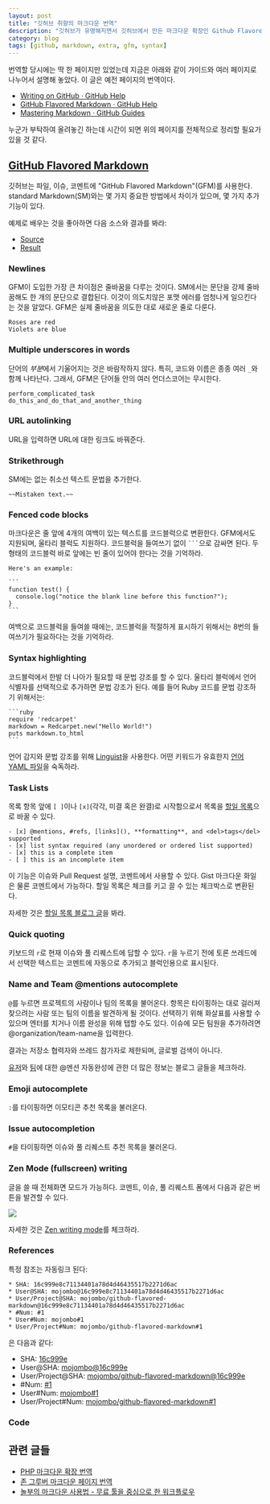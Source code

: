 ```yaml
---
layout: post
title: "깃허브 취향의 마크다운 번역"
description: "깃허브가 유명해지면서 깃허브에서 만든 마크다운 확장인 Github Flavored Markdown(GFM) 확장이 많이 사용되고 있다. 예전 페이지 번역"
category: blog
tags: [github, markdown, extra, gfm, syntax]
---
```


번역할 당시에는 딱 한 페이지만 있었는데 지금은 아래와 같이 가이드와 여러 페이지로 나누어서 설명해 놓았다. 이 글은 예전 페이지의 번역이다.

- [Writing on GitHub · GitHub Help](https://help.github.com/articles/writing-on-github)
- [GitHub Flavored Markdown · GitHub Help](https://help.github.com/articles/github-flavored-markdown)
- [Mastering Markdown · GitHub Guides](http://guides.github.com/overviews/mastering-markdown/)

누군가 부탁하여 올려놓긴 하는데 시간이 되면 위의 페이지를 전체적으로 정리할 필요가 있을 것 같다.

## [GitHub Flavored Markdown](https://help.github.com/articles/github-flavored-markdown)

깃허브는 파일, 이슈, 코멘트에 "GitHub Flavored Markdown"(GFM)를 사용한다. standard Markdown(SM)와는 몇 가지 중요한 방법에서 차이가 있으며, 몇 가지 추가 기능이 있다.

예제로 배우는 것을 좋아하면 다음 소스와 결과를 봐라:

* [Source](http://github.github.com/github-flavored-markdown/sample_content.html)
* [Result](https://github.com/mojombo/github-flavored-markdown/issues/1)

### Newlines

GFM이 도입한 가장 큰 차이점은 줄바꿈을 다루는 것이다. SM에서는 문단을 강제 줄바꿈해도 한 개의 문단으로 결합된다. 이것이 의도치않은 포맷 에러를 엄청나게 일으킨다는 것을 알았다. GFM은 실제 줄바꿈을 의도한 대로 새로운 줄로 다룬다.

    Roses are red
    Violets are blue

### Multiple underscores in words

단어의 *부분*에서 기울어지는 것은 바람작하지 않다. 특히, 코드와 이름은 종종 여러 `_`와 함께 나타난다. 그래서, GFM은 단어들 안의 여러 언더스코어는 무시한다.

    perform_complicated_task
    do_this_and_do_that_and_another_thing

### URL autolinking

URL을 입력하면 URL에 대한 링크도 바꿔준다.

### Strikethrough

SM에는 없는 취소선 텍스트 문법을 추가한다.

    ~~Mistaken text.~~

### Fenced code blocks

마크다운은 줄 앞에 4개의 여백이 있는 텍스트를 코드블럭으로 변환한다. GFM에서도 지원되며, 울타리 블럭도 지원하다. 코드블럭을 들여쓰기 없이 `` ``` ``으로 감싸면 된다. 두 형태의 코드블럭 바로 앞에는 빈 줄이 있어야 한다는 것을 기억하라.

    Here's an example:

    ```
    function test() {
      console.log("notice the blank line before this function?");
    }
    ```

여백으로 코드블럭을 들여쓸 때에는, 코드블럭을 적절하게 표시하기 위해서는 8번의 들여쓰기가 필요하다는 것을 기억하라.

### Syntax highlighting

코드블럭에서 한발 더 나아가 필요할 때 문법 강조를 할 수 있다. 울타리 블럭에서 언어 식별자를 선택적으로 추가하면 문법 강조가 된다. 예를 들어 Ruby 코드를 문법 강조하기 위해서는:

    ```ruby
    require 'redcarpet'
    markdown = Redcarpet.new("Hello World!")
    puts markdown.to_html
    ```

언어 감지와 문법 강조를 위해 [Linguist](https://github.com/github/linguist)을 사용한다. 어떤 키워드가 유효한지 [언어 YAML 파일](https://github.com/github/linguist/blob/master/lib/linguist/languages.yml)을 숙독하라.

### Task Lists

목록 항목 앞에 `[ ]`이나 `[x]`(각각, 미결 혹은 완결)로 시작함으로서 목록을 [할일 목록](https://github.com/blog/1375-task-lists-in-gfm-issues-pulls-comments)으로 바꿀 수 있다.

    - [x] @mentions, #refs, [links](), **formatting**, and <del>tags</del> supported
    - [x] list syntax required (any unordered or ordered list supported)
    - [x] this is a complete item
    - [ ] this is an incomplete item

이 기능은 이슈와 Pull Request 설명, 코멘트에서 사용할 수 있다. Gist 마크다운 화일은 물론 코멘트에서 가능하다. 할일 목록은 체크를 키고 끌 수 있는 체크박스로 변환된다.

자세한 것은 [할일 목록 블로그 글](https://github.com/blog/1375-task-lists-in-gfm-issues-pulls-comments)을 봐라.

### Quick quoting

키보드의 `r`로 현재 이슈와 풀 리퀘스트에 답할 수 있다. `r`을 누르기 전에 토론 쓰레드에서 선택한 텍스트는 코멘트에 자동으로 추가되고 블럭인용으로 표시된다.

### Name and Team @mentions autocomplete

`@`를 누르면 프로젝트의 사람이나 팀의 목록을 불어온다. 항목은 타이핑하는 대로 걸러져 찾으려는 사람 또는 팀의 이름을 발견하게 될 것이다. 선택하기 위해 화살표를 사용할 수 있으며 엔터를 치거나 이름 완성을 위해 탭할 수도 있다. 이슈에 모든 팀원을 추가하려면 @organization/team-name을 입력한다.

결과는 저장소 협력자와 쓰레드 참가자로 제한되며, 글로벌 검색이 아니다.

[유저](https://github.com/blog/1004-mention-autocompletion)와 [팀](https://github.com/blog/1121-introducing-team-mentions)에 대한 @멘션 자동완성에 관한 더 많은 정보는 블로그 글들을 체크하라.

### Emoji autocomplete

`:`를 타이핑하면 이모티콘 추천 목록을 불러온다.

### Issue autocompletion

`#`을 타이핑하면 이슈와 풀 리퀘스트 추천 목록을 불러온다.

### Zen Mode (fullscreen) writing

글을 쓸 때 전체화면 모드가 가능하다. 코멘트, 이슈, 풀 리퀘스트 폼에서 다음과 같은 버튼을 발견할 수 있다.

![](https://f.cloud.github.com/assets/296432/93897/edc40e08-6638-11e2-8b69-d9b4d7781406.png)

자세한 것은 [Zen writing mode](https://github.com/blog/1379-zen-writing-mode)를 체크하라.

### References

특정 참조는 자동링크 된다:

    * SHA: 16c999e8c71134401a78d4d46435517b2271d6ac
    * User@SHA: mojombo@16c999e8c71134401a78d4d46435517b2271d6ac
    * User/Project@SHA: mojombo/github-flavored-markdown@16c999e8c71134401a78d4d46435517b2271d6ac
    * #Num: #1
    * User#Num: mojombo#1
    * User/Project#Num: mojombo/github-flavored-markdown#1

은 다음과 같다:

* SHA: [16c999e]()
* User@SHA: [mojombo@16c999e]()
* User/Project@SHA: [mojombo/github-flavored-markdown@16c999e]()
* #Num: [#1]()
* User#Num: [mojombo#1]()
* User/Project#Num: [mojombo/github-flavored-markdown#1]()

### Code

## 관련 글들

* [PHP 마크다운 확장 번역](http://nolboo.github.io/blog/2014/03/25/php-markdown-extra/)
* [존 그루버 마크다운 페이지 번역](http://nolboo.github.io/blog/2013/09/07/john-gruber-markdown/)
* [놀부의 마크다운 사용법 - 무료 툴을 중심으로 한 워크플로우](http://nolboo.github.io/blog/2014/04/15/how-to-use-markdown/)
